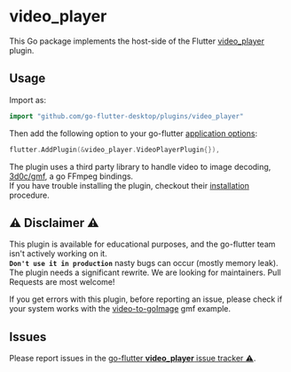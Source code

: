 # video_player

This Go package implements the host-side of the Flutter [video_player](https://github.com/flutter/plugins/tree/master/packages/video_player) plugin.

## Usage

Import as:

```go
import "github.com/go-flutter-desktop/plugins/video_player"
```

Then add the following option to your go-flutter [application options](https://github.com/go-flutter-desktop/go-flutter/wiki/Plugin-info):

```go
flutter.AddPlugin(&video_player.VideoPlayerPlugin{}),
```

The plugin uses a third party library to handle video to image decoding,
 [3d0c/gmf](https://github.com/3d0c/gmf), a go
FFmpeg bindings.  
If you have trouble installing the plugin, checkout their [installation](https://github.com/3d0c/gmf#installation) procedure.

## :warning: Disclaimer :warning:

This plugin is available for educational purposes, and the go-flutter team isn't
actively working on it.  
**`Don't use it in production`** nasty bugs can occur
(mostly memory leak).  
The plugin needs a significant rewrite. We are looking for maintainers. Pull Requests are most welcome!  

If you get errors with this plugin, before reporting an issue, please check if your system works with the [video-to-goImage](https://github.com/3d0c/gmf/blob/f4b5acb7db5cbbda9a6209be1d0de5f552823f62/examples/video-to-goImage.go) gmf example.

## Issues

Please report issues in the [go-flutter **video_player** issue tracker :warning:](https://github.com/go-flutter-desktop/go-flutter/issues/134).
